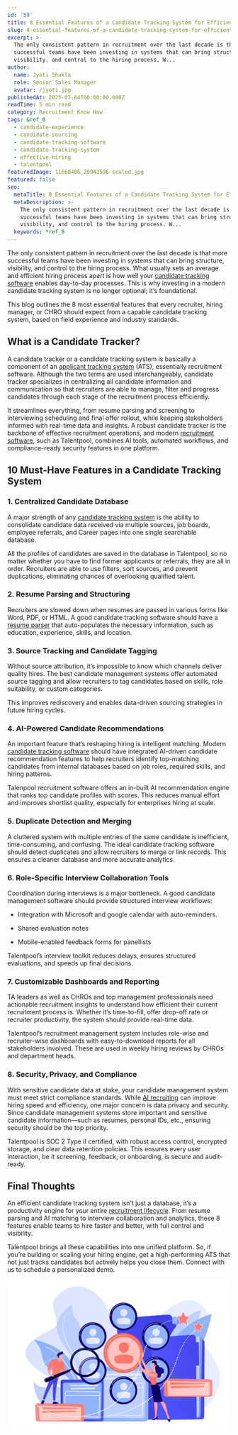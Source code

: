 ```yaml
---
id: '59'
title: 8 Essential Features of a Candidate Tracking System for Efficient Hiring
slug: 8-essential-features-of-a-candidate-tracking-system-for-efficient-hiring
excerpt: >-
  The only consistent pattern in recruitment over the last decade is that more
  successful teams have been investing in systems that can bring structure,
  visibility, and control to the hiring process. W...
author:
  name: Jyoti Shukla
  role: Senior Sales Manager
  avatar: /jyoti.jpg
publishedAt: 2025-07-04T00:00:00.000Z
readTime: 5 min read
category: Recruitment Know How
tags: &ref_0
  - candidate-experience
  - candidate-sourcing
  - candidate-tracking-software
  - candidate-tracking-system
  - effective-hiring
  - talentpool
featuredImage: 11668486_20943596-scaled.jpg
featured: false
seo:
  metaTitle: 8 Essential Features of a Candidate Tracking System for Efficient Hiring
  metaDescription: >-
    The only consistent pattern in recruitment over the last decade is that more
    successful teams have been investing in systems that can bring structure,
    visibility, and control to the hiring process. W...
  keywords: *ref_0
---
```


The only consistent pattern in recruitment over the last decade is that more successful teams have been investing in systems that can bring structure, visibility, and control to the hiring process. What usually sets an average and efficient hiring process apart is how well your [candidate tracking software](https://www.thetalentpool.ai) enables day-to-day processes. This is why investing in a modern candidate tracking system is no longer optional; it’s foundational.  

This blog outlines the 8 most essential features that every recruiter, hiring manager, or CHRO should expect from a capable candidate tracking system, based on field experience and industry standards.  

## **What is a Candidate Tracker?**  

A candidate tracker or a candidate tracking system is basically a component of an [applicant tracking system](https://www.thetalentpool.ai/blogs/choosing-the-right-ats-key-features-to-look-for-in-2025) (ATS), essentially recruitment software. Although the two terms are used interchangeably, candidate tracker specializes in centralizing all candidate information and communication so that recruiters are able to manage, filter and progress candidates through each stage of the recruitment process efficiently.  

It streamlines everything, from resume parsing and screening to interviewing scheduling and final offer rollout, while keeping stakeholders informed with real-time data and insights. A robust candidate tracker is the backbone of effective recruitment operations, and modern [recruitment software](https://www.thetalentpool.ai/blogs/the-ultimate-guide-to-selecting-the-right-recruitment-software), such as Talentpool, combines AI tools, automated workflows, and compliance-ready security features in one platform.  

## **10 Must-Have Features in a Candidate Tracking System**  

### **1\. Centralized Candidate Database**  

A major strength of any [candidate tracking system](https://www.thetalentpool.ai/blogs/the-pros-and-cons-of-cloud-based-candidate-tracking-systems) is the ability to consolidate candidate data received via multiple sources, job boards, employee referrals, and Career pages into one single searchable database.   

All the profiles of candidates are saved in the database in Talentpool, so no matter whether you have to find former applicants or referrals, they are all in order. Recruiters are able to use filters, sort sources, and prevent duplications, eliminating chances of overlooking qualified talent.  

### **2\. Resume Parsing and Structuring**  

Recruiters are slowed down when resumes are passed in various forms like Word, PDF, or HTML. A good candidate tracking software should have a [resume parser](https://www.thetalentpool.ai/blogs/what-is-resume-parsing-do-you-need-it) that auto-populates the necessary information, such as education, experience, skills, and location.  

### **3\. Source Tracking and Candidate Tagging**  

Without source attribution, it’s impossible to know which channels deliver quality hires. The best candidate management systems offer automated source tagging and allow recruiters to tag candidates based on skills, role suitability, or custom categories.  

This improves rediscovery and enables data-driven sourcing strategies in future hiring cycles.  

### **4\. AI-Powered Candidate Recommendations**  

An important feature that’s reshaping hiring is intelligent matching. Modern [candidate tracking software](https://www.thetalentpool.ai/blogs/do-you-need-candidate-tracking-systems-to-bolster-aggressive-hiring-targets) should have integrated AI-driven candidate recommendation features to help recruiters identify top-matching candidates from internal databases based on job roles, required skills, and hiring patterns.  

Talenpool recruitment software offers an in-built AI recommendation engine that ranks top candidate profiles with scores. This reduces manual effort and improves shortlist quality, especially for enterprises hiring at scale.  

### **5\. Duplicate Detection and Merging**  

A cluttered system with multiple entries of the same candidate is inefficient, time-consuming, and confusing. The ideal candidate tracking software should detect duplicates and allow recruiters to merge or link records. This ensures a cleaner database and more accurate analytics.  

### **6\. Role-Specific Interview Collaboration Tools**  

Coordination during interviews is a major bottleneck. A good candidate management software should provide structured interview workflows:  

- Integration with Microsoft and google calendar with auto-reminders.  

- Shared evaluation notes  

- Mobile-enabled feedback forms for panellists  

Talentpool’s interview toolkit reduces delays, ensures structured evaluations, and speeds up final decisions.  

### **7\. Customizable Dashboards and Reporting**  

TA leaders as well as CHROs and top management professionals need actionable recruitment insights to understand how efficient their current recruitment process is. Whether it’s time-to-fill, offer drop-off rate or recruiter productivity, the system should provide real-time data.  

Talentpool’s recruitment management system includes role-wise and recruiter-wise dashboards with easy-to-download reports for all stakeholders involved. These are used in weekly hiring reviews by CHROs and department heads.  

### **8\. Security, Privacy, and Compliance**  

With sensitive candidate data at stake, your candidate management system must meet strict compliance standards. While [AI recruiting](https://www.thetalentpool.ai/blogs/how-ai-recruiting-is-changing-talent-acquisition-in-2025) can improve hiring speed and efficiency, one major concern is data privacy and security. Since candidate management systems store important and sensitive candidate information—such as resumes, personal IDs, etc., ensuring security should be the top priority.  

Talentpool is SOC 2 Type II certified, with robust access control, encrypted storage, and clear data retention policies. This ensures every user interaction, be it screening, feedback, or onboarding, is secure and audit-ready.   

## **Final Thoughts**  

An efficient candidate tracking system isn’t just a database, it’s a productivity engine for your entire [recruitment lifecycle](https://www.thetalentpool.ai/end-to-end-recruitment-process-lifecycle). From resume parsing and AI matching to interview collaboration and analytics, these 8 features enable teams to hire faster and better, with full control and visibility.  

Talentpool brings all these capabilities into one unified platform. So, if you’re building or scaling your hiring engine, get a high-performing ATS that not just tracks candidates but actively helps you close them. Connect with us to schedule a personalized demo.  

![](images/11668486_20943596-1024x683.jpg)
